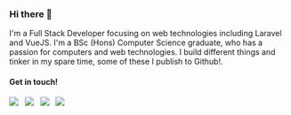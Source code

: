 ### Hi there 👋

I'm a Full Stack Developer focusing on web technologies including Laravel and VueJS. I'm a BSc (Hons) Computer Science graduate, who has a passion for computers and web technologies. I build different things and tinker in my spare time, some of these I publish to Github!.

#### Get in touch!
<a href="https://www.linkedin.com/in/stuartajd/"><img src="https://img.shields.io/badge/LinkedIn-/in/stuartajd-informational?style=flat-square"></a>&nbsp;&nbsp;
<a href="https://twitter.com/stuartajd"><img src="https://img.shields.io/badge/Twitter-@stuartajd-blue?style=flat-square"></a>&nbsp;&nbsp;
<a href="mailto:me@stuartd.co.uk"><img src="https://img.shields.io/badge/Email-me@stuartd.co.uk-critical?style=flat-square"></a>&nbsp;&nbsp;
<a href="https://www.stuartd.co.uk"><img src="https://img.shields.io/badge/Web-www.stuartd.co.uk-blueviolet?style=flat-square"></a>
